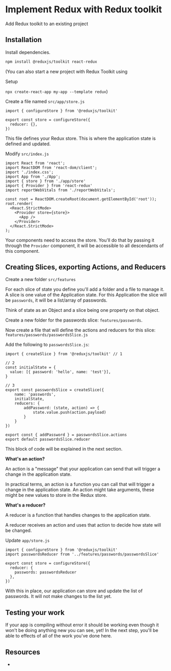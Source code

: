 # Implement Redux with Redux toolkit

Add Redux toolkit to an existing project 

## Installation

Install dependencies.

```bash
npm install @reduxjs/toolkit react-redux
```

(You can also start a new project with Redux Toolkit using

Setup

`npx create-react-app my-app --template redux`)

Create a file named `src/app/store.js`

```JS
import { configureStore } from '@reduxjs/toolkit'

export const store = configureStore({
  reducer: {},
})
```

This file defines your Redux store. This is where the application state is defined and updated. 

Modify `src/index.js`

```JS
import React from 'react';
import ReactDOM from 'react-dom/client';
import './index.css';
import App from './App';
import { store } from './app/store'
import { Provider } from 'react-redux'
import reportWebVitals from './reportWebVitals';

const root = ReactDOM.createRoot(document.getElementById('root'));
root.render(
  <React.StrictMode>
    <Provider store={store}>
      <App />
    </Provider>
  </React.StrictMode>
);
```

Your components need to access the store. You'll do that by passing it through the `Provider` component, it will be accessible to all descendants of this component. 

## Creating Slices, exporting Actions, and Reducers

Create a new folder `src/features`

For each slice of state you define you'll add a folder and a file to manage it. A slice is one value of the Application state. For this Application the slice will be `passwords`, it will be a list/array of passwords.

Think of state as an Object and a slice being one property on that object. 

Create a new folder for the passwords slice: `features/passwords`.

Now create a file that will define the actions and reducers for this slice: `features/passwords/passwordsSlice.js`

Add the following to `passwordsSlice.js`:

```JS
import { createSlice } from '@reduxjs/toolkit' // 1

// 2
const initialState = {
  value: [{ password: 'hello', name: 'test'}],
}

// 3
export const passwordsSlice = createSlice({
	name: 'passwords',
	initialState,
	reducers: {
		addPassword: (state, action) => {
			state.value.push(action.payload)
		}
	}
})

export const { addPassword } = passwordsSlice.actions
export default passwordsSlice.reducer
```

This block of code will be explained in the next section. 

**What's an action?**

An action is a "message" that your application can send that will trigger a change in the application state. 

In practical terms, an action is a function you can call that will trigger a change in the application state. An action might take arguments, these might be new values to store in the Redux store. 

**What's a reducer?** 

A reducer is a function that handles changes to the application state. 

A reducer receives an action and uses that action to decide how state will be changed. 

Update `app/store.js`

```JS
import { configureStore } from '@reduxjs/toolkit'
import passwordsReducer from '../features/passwords/passwordsSlice'

export const store = configureStore({
  reducer: {
    passwords: passwordsReducer
  },
})
```

With this in place, our application can store and update the list of passwords. It will not make changes to the list yet.

## Testing your work

If your app is compiling without error it should be working even though it won't be doing anything new you can see, yet! In the next step, you'll be able to effects of all of the work you've done here. 

## Resources

-

